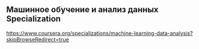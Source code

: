 ## Машинное обучение и анализ данных Specialization
https://www.coursera.org/specializations/machine-learning-data-analysis?skipBrowseRedirect=true

